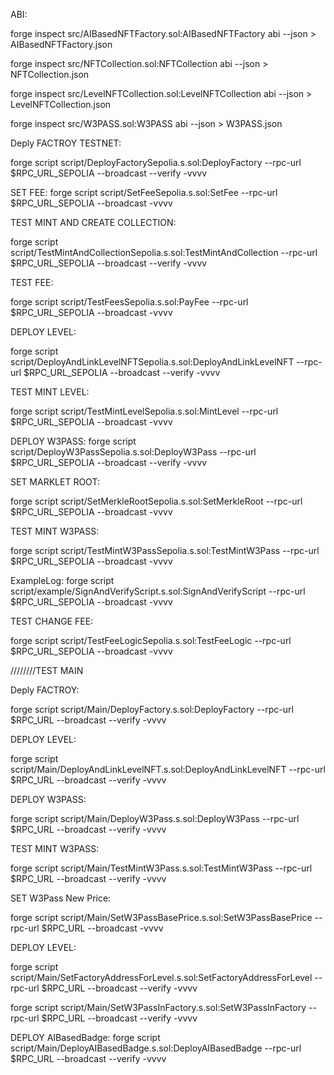 ABI:


forge inspect src/AIBasedNFTFactory.sol:AIBasedNFTFactory abi --json > AIBasedNFTFactory.json

forge inspect src/NFTCollection.sol:NFTCollection abi --json > NFTCollection.json

forge inspect src/LevelNFTCollection.sol:LevelNFTCollection abi --json > LevelNFTCollection.json

forge inspect src/W3PASS.sol:W3PASS abi --json > W3PASS.json



Deply FACTROY TESTNET:

forge script script/DeployFactorySepolia.s.sol:DeployFactory --rpc-url $RPC_URL_SEPOLIA --broadcast --verify -vvvv

SET FEE:
forge script script/SetFeeSepolia.s.sol:SetFee --rpc-url $RPC_URL_SEPOLIA --broadcast -vvvv


TEST MINT AND CREATE COLLECTION:

forge script script/TestMintAndCollectionSepolia.s.sol:TestMintAndCollection --rpc-url $RPC_URL_SEPOLIA --broadcast --verify -vvvv

TEST FEE:

forge script script/TestFeesSepolia.s.sol:PayFee --rpc-url $RPC_URL_SEPOLIA --broadcast -vvvv


DEPLOY LEVEL:

forge script script/DeployAndLinkLevelNFTSepolia.s.sol:DeployAndLinkLevelNFT --rpc-url $RPC_URL_SEPOLIA --broadcast --verify -vvvv


TEST MINT LEVEL:

forge script script/TestMintLevelSepolia.s.sol:MintLevel --rpc-url $RPC_URL_SEPOLIA --broadcast -vvvv


DEPLOY W3PASS:
forge script script/DeployW3PassSepolia.s.sol:DeployW3Pass --rpc-url $RPC_URL_SEPOLIA --broadcast --verify -vvvv


SET MARKLET ROOT:

forge script script/SetMerkleRootSepolia.s.sol:SetMerkleRoot --rpc-url $RPC_URL_SEPOLIA --broadcast  -vvvv


TEST MINT W3PASS:

forge script script/TestMintW3PassSepolia.s.sol:TestMintW3Pass --rpc-url $RPC_URL_SEPOLIA --broadcast  -vvvv


ExampleLog: 
forge script script/example/SignAndVerifyScript.s.sol:SignAndVerifyScript --rpc-url $RPC_URL_SEPOLIA --broadcast  -vvvv


TEST CHANGE FEE:

forge script script/TestFeeLogicSepolia.s.sol:TestFeeLogic --rpc-url $RPC_URL_SEPOLIA --broadcast -vvvv






////////TEST MAIN


Deply FACTROY:

forge script script/Main/DeployFactory.s.sol:DeployFactory --rpc-url $RPC_URL --broadcast --verify -vvvv


DEPLOY LEVEL:

forge script script/Main/DeployAndLinkLevelNFT.s.sol:DeployAndLinkLevelNFT --rpc-url $RPC_URL --broadcast --verify -vvvv

DEPLOY W3PASS:

forge script script/Main/DeployW3Pass.s.sol:DeployW3Pass --rpc-url $RPC_URL --broadcast --verify -vvvv

TEST MINT W3PASS:

forge script script/Main/TestMintW3Pass.s.sol:TestMintW3Pass --rpc-url $RPC_URL --broadcast --verify -vvvv


SET W3Pass New Price:

forge script script/Main/SetW3PassBasePrice.s.sol:SetW3PassBasePrice --rpc-url $RPC_URL --broadcast  -vvvv


DEPLOY LEVEL:

forge script script/Main/SetFactoryAddressForLevel.s.sol:SetFactoryAddressForLevel --rpc-url $RPC_URL --broadcast --verify -vvvv



forge script script/Main/SetW3PassInFactory.s.sol:SetW3PassInFactory --rpc-url $RPC_URL --broadcast --verify -vvvv


DEPLOY AIBasedBadge:
forge script script/Main/DeployAIBasedBadge.s.sol:DeployAIBasedBadge --rpc-url $RPC_URL --broadcast --verify -vvvv
<!-- TEST MINT AND CREATE COLLECTION:

forge script script/Main/TestMintAndCollection.s.sol:TestMintAndCollection --rpc-url $RPC_URL --broadcast --verify -vvvv -->
